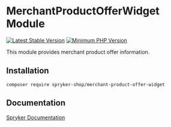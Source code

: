 # MerchantProductOfferWidget Module
[![Latest Stable Version](https://poser.pugx.org/spryker-shop/merchant-product-offer-widget/v/stable.svg)](https://packagist.org/packages/spryker-shop/merchant-product-offer-widget)
[![Minimum PHP Version](https://img.shields.io/badge/php-%3E%3D%208.3-8892BF.svg)](https://php.net/)

This module provides merchant product offer information.

## Installation

```
composer require spryker-shop/merchant-product-offer-widget
```

## Documentation

[Spryker Documentation](https://docs.spryker.com)
